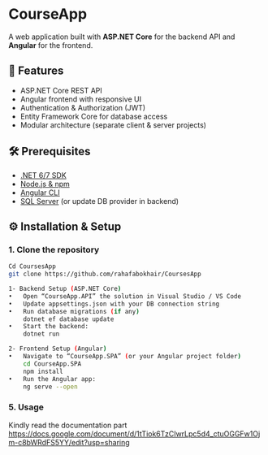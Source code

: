 # CourseApp
A web application built with **ASP.NET Core** for the backend API and **Angular** for the frontend.

## 🚀 Features
- ASP.NET Core REST API
- Angular frontend with responsive UI
- Authentication & Authorization (JWT)
- Entity Framework Core for database access
- Modular architecture (separate client & server projects)
  
## 🛠️ Prerequisites
- [.NET 6/7 SDK](https://dotnet.microsoft.com/download)
- [Node.js & npm](https://nodejs.org/)
- [Angular CLI](https://angular.io/cli)
- [SQL Server](https://www.microsoft.com/sql-server) (or update DB provider in backend)
  
## ⚙️ Installation & Setup
### 1. Clone the repository 
```bash 
Cd CoursesApp
git clone https://github.com/rahafabokhair/CoursesApp

1- Backend Setup (ASP.NET Core)
•	Open “CourseApp.API” the solution in Visual Studio / VS Code
•	Update appsettings.json with your DB connection string
•	Run database migrations (if any)
    dotnet ef database update 
•	Start the backend:
    dotnet run 

2- Frontend Setup (Angular)
•	Navigate to “CourseApp.SPA” (or your Angular project folder)
    cd CourseApp.SPA 
    npm install 
•	Run the Angular app:
    ng serve --open 
```

### 5. Usage
Kindly read the documentation part
https://docs.google.com/document/d/1tTiok6TzCIwrLpc5d4_ctuOGGFw1Ojm-c8bWRdFS5YY/edit?usp=sharing



